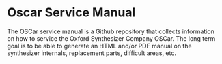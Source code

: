 # Oscar Service Manual
The OSCar service manual is a Github repository that collects information on how to service the Oxford Synthesizer Company OSCar. The long term goal is to be able to generate an HTML and/or PDF manual on the synthesizer internals, replacement parts, difficult areas, etc.
